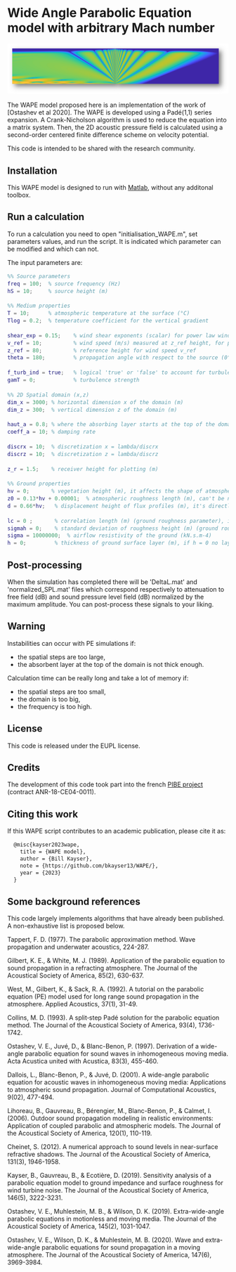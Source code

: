 # Wide Angle Parabolic Equation model with arbitrary Mach number

![WAPE Screenshot](image.png)

The WAPE model proposed here is an implementation of the work of [Ostashev et al 2020]. The WAPE is developed using a Padé(1,1) series expansion. A Crank-Nicholson algorithm is used to reduce the equation into a matrix system. Then, the 2D acoustic pressure field is calculated using a second-order centered finite difference scheme on velocity potential.

This code is intended to be shared with the research community.

## Installation
This WAPE model is designed to run with [Matlab](https://www.mathworks.com/products/matlab.html), without any additonal toolbox.

## Run a calculation
To run a calculation you need to open "initialisation_WAPE.m", set parameters values, and run the script. It is indicated which parameter can be modified and which can not.

The input parameters are:

```Matlab
%% Source parameters
freq = 100;  % source frequency (Hz)
hS = 10;     % source height (m)

%% Medium properties
T = 10;      % atmospheric temperature at the surface (°C)
Tlog = 0.2;  % temperature coefficient for the vertical gradient

shear_exp = 0.15;    % wind shear exponents (scalar) for power law wind profil
v_ref = 10;          % wind speed (m/s) measured at z_ref height, for power-law wind profile
z_ref = 80;          % reference height for wind speed v_ref
theta = 180;         % propagation angle with respect to the source (0° : downwind, 180° : upwind)

f_turb_ind = true;   % logical 'true' or 'false' to account for turbulence or not
gamT = 0;            % turbulence strength

%% 2D Spatial domain (x,z)
dim_x = 3000; % horizontal dimension x of the domain (m)
dim_z = 300;  % vertical dimension z of the domain (m)

haut_a = 0.8; % where the absorbing layer starts at the top of the domain, according to z axis (0.8 ==> start at 80% of z axis)
coeff_a = 10; % damping rate

discrx = 10;  % discretization x = lambda/discrx
discrz = 10;  % discretization z = lambda/discrz

z_r = 1.5;    % receiver height for plotting (m)

%% Ground properties
hv = 0;       % vegetation height (m), it affects the shape of atmospheric profils
z0 = 0.13*hv + 0.00001;  % atmospheric roughness length (m), can't be null
d = 0.66*hv;   % displacement height of flux profiles (m), it's directly linked to vegetation height

lc = 0 ;       % correlation length (m) (ground roughness parameter), if 0 : no ground rugositiy, [0.05-1]
sigmah = 0;    % standard deviation of roughness height (m) (ground roughness parameter), [0.01-0.05]
sigma = 10000000;  % airflow resistivity of the ground (kN.s.m-4)
h = 0;         % thickness of ground surface layer (m), if h = 0 no layer
```

## Post-processing
When the simulation has completed there will be 'DeltaL.mat' and  'normalized_SPL.mat' files which correspond respectively to attenuation to free field (dB) and sound pressure level field (dB) normalized by the maximum amplitude. You can post-process these signals to your liking. 

## Warning
Instabilities can occur with PE simulations if:
- the spatial steps are too large,
- the absorbent layer at the top of the domain is not thick enough.

Calculation time can be really long and take a lot of memory if: 
- the spatial steps are too small,
- the domain is too big,
- the frequency is too high.

## License
This code is released under the EUPL license.

## Credits
The development of this code took part into the french [PIBE project](https://www.anr-pibe.com/) (contract ANR-18-CE04-0011).

## Citing this work
If this WAPE script contributes to an academic publication, please cite it as:

      @misc{kayser2023wape,
        title = {WAPE model},
        author = {Bill Kayser},
        note = {https://github.com/bkayser13/WAPE/},
        year = {2023}
      }

## Some background references

This code largely implements algorithms that have already been published. A non-exhaustive list is proposed below.

Tappert, F. D. (1977). The parabolic approximation method. Wave propagation and underwater acoustics, 224-287.

Gilbert, K. E., & White, M. J. (1989). Application of the parabolic equation to sound propagation in a refracting atmosphere. The Journal of the Acoustical Society of America, 85(2), 630-637.

West, M., Gilbert, K., & Sack, R. A. (1992). A tutorial on the parabolic equation (PE) model used for long range sound propagation in the atmosphere. Applied Acoustics, 37(1), 31-49.

Collins, M. D. (1993). A split‐step Padé solution for the parabolic equation method. The Journal of the Acoustical Society of America, 93(4), 1736-1742.

Ostashev, V. E., Juvé, D., & Blanc-Benon, P. (1997). Derivation of a wide-angle parabolic equation for sound waves in inhomogeneous moving media. Acta Acustica united with Acustica, 83(3), 455-460.

Dallois, L., Blanc-Benon, P., & Juvé, D. (2001). A wide-angle parabolic equation for acoustic waves in inhomogeneous moving media: Applications to atmospheric sound propagation. Journal of Computational Acoustics, 9(02), 477-494.

Lihoreau, B., Gauvreau, B., Bérengier, M., Blanc-Benon, P., & Calmet, I. (2006). Outdoor sound propagation modeling in realistic environments: Application of coupled parabolic and atmospheric models. The Journal of the Acoustical Society of America, 120(1), 110-119.

Cheinet, S. (2012). A numerical approach to sound levels in near-surface refractive shadows. The Journal of the Acoustical Society of America, 131(3), 1946-1958.

Kayser, B., Gauvreau, B., & Ecotière, D. (2019). Sensitivity analysis of a parabolic equation model to ground impedance and surface roughness for wind turbine noise. The Journal of the Acoustical Society of America, 146(5), 3222-3231.

Ostashev, V. E., Muhlestein, M. B., & Wilson, D. K. (2019). Extra-wide-angle parabolic equations in motionless and moving media. The Journal of the Acoustical Society of America, 145(2), 1031-1047.

Ostashev, V. E., Wilson, D. K., & Muhlestein, M. B. (2020). Wave and extra-wide-angle parabolic equations for sound propagation in a moving atmosphere. The Journal of the Acoustical Society of America, 147(6), 3969-3984.
